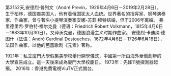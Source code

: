 第3152天,安德烈·普列文（André Previn，1929年4月6日－2019年2月28日），生于柏林，德国裔美国人，他有着俄国犹太人血统。世界著名的指挥家、钢琴演奏家、作曲家，曾与著名小提琴演奏家安娜-苏菲·穆特结婚，但于2006年离婚。
弗里德里希·罗伯特·福尔克曼（德语：Friedrich Robert Volkmann，1815年4月6日－1883年10月30日），又译沃克曼，德国浪漫主义时期作曲家。
安德烈·卡迪纳·德图什（法语：André Cardinal Destouches，1672年4月6日－1726年6月18日），法国作曲家，以他的芭蕾歌剧《元素》著称。


1921年：私立廈門大學假集美學校舉行開學儀式，中國第一所由海外華僑創辦的大學宣告成立。這一天後來成為廈門大學校慶日。
1973年：先鋒11號探測器起飛。
2016年：香港免費電視ViuTV正式開台。